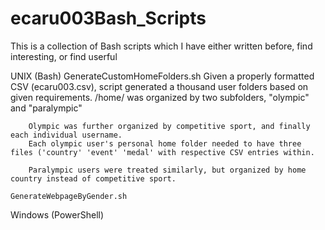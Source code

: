 # ecaru003Bash_Scripts

This is a collection of Bash scripts which I have either written before, find interesting, or find userful

UNIX (Bash)
    GenerateCustomHomeFolders.sh
        Given a properly formatted CSV (ecaru003.csv), script generated a thousand user folders based on given requirements. 
        /home/ was organized by two subfolders, "olympic" and "paralympic"
        
        Olympic was further organized by competitive sport, and finally each individual username.
        Each olympic user's personal home folder needed to have three files ('country' 'event' 'medal' with respective CSV entries within.
        
        Paralympic users were treated similarly, but organized by home country instead of competitive sport.
        
    GenerateWebpageByGender.sh

Windows (PowerShell)
